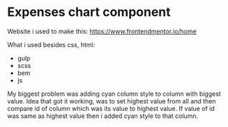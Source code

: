 # Expenses chart component

Website i used to make this: https://www.frontendmentor.io/home

What i used besides css, html:

* gulp
* scss
* bem
* js

My biggest problem was adding cyan column style to column with biggest value. Idea that got it working, was to set highest value from all and then compare id of column which was its value to highest value. If value of id was same as highest value then i added cyan style to that column.